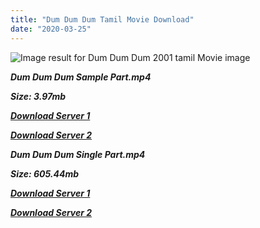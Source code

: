 ```yaml
---
title: "Dum Dum Dum Tamil Movie Download"
date: "2020-03-25"
---
```


![Image result for Dum Dum Dum  2001 tamil Movie image](https://m.media-amazon.com/images/M/MV5BMTQ4NDE2MjgtMGQ0My00YTJiLTg2NGItNWFmZDI5NTNhYjg2XkEyXkFqcGdeQXVyOTk3NTc2MzE@._V1_.jpg)

**_Dum Dum Dum Sample Part.mp4_**

**_Size: 3.97mb_**

**_[Download Server 1](http://b4.wetransfer.vip/files/{1299f9f5e3b2d69cf2543eed9032a99b1b0ad17e14bffebc066fcf7d2dcb313c}20Actor{1299f9f5e3b2d69cf2543eed9032a99b1b0ad17e14bffebc066fcf7d2dcb313c}20Hits{1299f9f5e3b2d69cf2543eed9032a99b1b0ad17e14bffebc066fcf7d2dcb313c}20Collection/Madhavan{1299f9f5e3b2d69cf2543eed9032a99b1b0ad17e14bffebc066fcf7d2dcb313c}20Movies{1299f9f5e3b2d69cf2543eed9032a99b1b0ad17e14bffebc066fcf7d2dcb313c}20Collection/Dum{1299f9f5e3b2d69cf2543eed9032a99b1b0ad17e14bffebc066fcf7d2dcb313c}20Dum{1299f9f5e3b2d69cf2543eed9032a99b1b0ad17e14bffebc066fcf7d2dcb313c}20Dum{1299f9f5e3b2d69cf2543eed9032a99b1b0ad17e14bffebc066fcf7d2dcb313c}20(2001)/Dum{1299f9f5e3b2d69cf2543eed9032a99b1b0ad17e14bffebc066fcf7d2dcb313c}20Dum{1299f9f5e3b2d69cf2543eed9032a99b1b0ad17e14bffebc066fcf7d2dcb313c}20Dum{1299f9f5e3b2d69cf2543eed9032a99b1b0ad17e14bffebc066fcf7d2dcb313c}20{1299f9f5e3b2d69cf2543eed9032a99b1b0ad17e14bffebc066fcf7d2dcb313c}20Sample{1299f9f5e3b2d69cf2543eed9032a99b1b0ad17e14bffebc066fcf7d2dcb313c}20HD.mp4)_**

**_[Download Server 2](http://b4.wetransfer.vip/files/{1299f9f5e3b2d69cf2543eed9032a99b1b0ad17e14bffebc066fcf7d2dcb313c}20Actor{1299f9f5e3b2d69cf2543eed9032a99b1b0ad17e14bffebc066fcf7d2dcb313c}20Hits{1299f9f5e3b2d69cf2543eed9032a99b1b0ad17e14bffebc066fcf7d2dcb313c}20Collection/Madhavan{1299f9f5e3b2d69cf2543eed9032a99b1b0ad17e14bffebc066fcf7d2dcb313c}20Movies{1299f9f5e3b2d69cf2543eed9032a99b1b0ad17e14bffebc066fcf7d2dcb313c}20Collection/Dum{1299f9f5e3b2d69cf2543eed9032a99b1b0ad17e14bffebc066fcf7d2dcb313c}20Dum{1299f9f5e3b2d69cf2543eed9032a99b1b0ad17e14bffebc066fcf7d2dcb313c}20Dum{1299f9f5e3b2d69cf2543eed9032a99b1b0ad17e14bffebc066fcf7d2dcb313c}20(2001)/Dum{1299f9f5e3b2d69cf2543eed9032a99b1b0ad17e14bffebc066fcf7d2dcb313c}20Dum{1299f9f5e3b2d69cf2543eed9032a99b1b0ad17e14bffebc066fcf7d2dcb313c}20Dum{1299f9f5e3b2d69cf2543eed9032a99b1b0ad17e14bffebc066fcf7d2dcb313c}20{1299f9f5e3b2d69cf2543eed9032a99b1b0ad17e14bffebc066fcf7d2dcb313c}20Sample{1299f9f5e3b2d69cf2543eed9032a99b1b0ad17e14bffebc066fcf7d2dcb313c}20HD.mp4)_**

**_Dum Dum Dum Single Part.mp4_**

**_Size: 605.44mb_**

**_[Download Server 1](http://b4.wetransfer.vip/files/{1299f9f5e3b2d69cf2543eed9032a99b1b0ad17e14bffebc066fcf7d2dcb313c}20Actor{1299f9f5e3b2d69cf2543eed9032a99b1b0ad17e14bffebc066fcf7d2dcb313c}20Hits{1299f9f5e3b2d69cf2543eed9032a99b1b0ad17e14bffebc066fcf7d2dcb313c}20Collection/Madhavan{1299f9f5e3b2d69cf2543eed9032a99b1b0ad17e14bffebc066fcf7d2dcb313c}20Movies{1299f9f5e3b2d69cf2543eed9032a99b1b0ad17e14bffebc066fcf7d2dcb313c}20Collection/Dum{1299f9f5e3b2d69cf2543eed9032a99b1b0ad17e14bffebc066fcf7d2dcb313c}20Dum{1299f9f5e3b2d69cf2543eed9032a99b1b0ad17e14bffebc066fcf7d2dcb313c}20Dum{1299f9f5e3b2d69cf2543eed9032a99b1b0ad17e14bffebc066fcf7d2dcb313c}20(2001)/Dum{1299f9f5e3b2d69cf2543eed9032a99b1b0ad17e14bffebc066fcf7d2dcb313c}20Dum{1299f9f5e3b2d69cf2543eed9032a99b1b0ad17e14bffebc066fcf7d2dcb313c}20Dum{1299f9f5e3b2d69cf2543eed9032a99b1b0ad17e14bffebc066fcf7d2dcb313c}20{1299f9f5e3b2d69cf2543eed9032a99b1b0ad17e14bffebc066fcf7d2dcb313c}20Single{1299f9f5e3b2d69cf2543eed9032a99b1b0ad17e14bffebc066fcf7d2dcb313c}20Part{1299f9f5e3b2d69cf2543eed9032a99b1b0ad17e14bffebc066fcf7d2dcb313c}20HD.mp4)_**

**_[Download Server 2](http://b4.wetransfer.vip/files/{1299f9f5e3b2d69cf2543eed9032a99b1b0ad17e14bffebc066fcf7d2dcb313c}20Actor{1299f9f5e3b2d69cf2543eed9032a99b1b0ad17e14bffebc066fcf7d2dcb313c}20Hits{1299f9f5e3b2d69cf2543eed9032a99b1b0ad17e14bffebc066fcf7d2dcb313c}20Collection/Madhavan{1299f9f5e3b2d69cf2543eed9032a99b1b0ad17e14bffebc066fcf7d2dcb313c}20Movies{1299f9f5e3b2d69cf2543eed9032a99b1b0ad17e14bffebc066fcf7d2dcb313c}20Collection/Dum{1299f9f5e3b2d69cf2543eed9032a99b1b0ad17e14bffebc066fcf7d2dcb313c}20Dum{1299f9f5e3b2d69cf2543eed9032a99b1b0ad17e14bffebc066fcf7d2dcb313c}20Dum{1299f9f5e3b2d69cf2543eed9032a99b1b0ad17e14bffebc066fcf7d2dcb313c}20(2001)/Dum{1299f9f5e3b2d69cf2543eed9032a99b1b0ad17e14bffebc066fcf7d2dcb313c}20Dum{1299f9f5e3b2d69cf2543eed9032a99b1b0ad17e14bffebc066fcf7d2dcb313c}20Dum{1299f9f5e3b2d69cf2543eed9032a99b1b0ad17e14bffebc066fcf7d2dcb313c}20{1299f9f5e3b2d69cf2543eed9032a99b1b0ad17e14bffebc066fcf7d2dcb313c}20Single{1299f9f5e3b2d69cf2543eed9032a99b1b0ad17e14bffebc066fcf7d2dcb313c}20Part{1299f9f5e3b2d69cf2543eed9032a99b1b0ad17e14bffebc066fcf7d2dcb313c}20HD.mp4)_**
